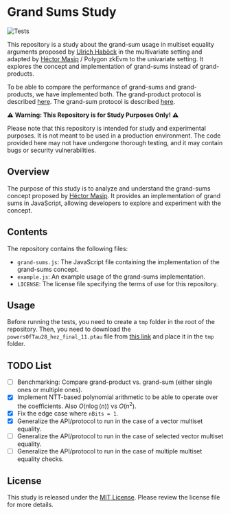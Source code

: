 # Grand Sums Study
![Tests](https://github.com/xavi-pinsach/kzg-grandsums-study/actions/workflows/tests.yml/badge.svg)

This repository is a study about the grand-sum usage in multiset equality arguments proposed by [Ulrich Haböck](https://eprint.iacr.org/2022/1530.pdf) in the multivariate setting and adapted by [Héctor Masip](https://hecmas.github.io/) / Polygon zkEvm to the univariate setting. It explores the concept and implementation of grand-sums instead of grand-products.

To be able to compare the performance of grand-sums and grand-products, we have implemented both. The grand-product protocol is described [here](https://hackmd.io/-5URcycYTlOgJTt3rCMrpw). The grand-sum protocol is described [here](https://hackmd.io/D3-fws5dQkiUQK9kSHABbA?view).

⚠️ **Warning: This Repository is for Study Purposes Only!** ⚠️

Please note that this repository is intended for study and experimental purposes. It is not meant to be used in a production environment. The code provided here may not have undergone thorough testing, and it may contain bugs or security vulnerabilities.

## Overview

The purpose of this study is to analyze and understand the grand-sums concept proposed by [Héctor Masip](https://hecmas.github.io/). It provides an implementation of grand sums in JavaScript, allowing developers to explore and experiment with the concept.

## Contents

The repository contains the following files:

- `grand-sums.js`: The JavaScript file containing the implementation of the grand-sums concept.
- `example.js`: An example usage of the grand-sums implementation.
- `LICENSE`: The license file specifying the terms of use for this repository.

## Usage

Before running the tests, you need to create a `tmp` folder in the root of the repository. Then, you need to download the `powersOfTau28_hez_final_11.ptau` file from [this link](https://github.com/iden3/snarkjs#7-prepare-phase-2) and place it in the `tmp` folder.

## TODO List
- [ ] Benchmarking: Compare grand-product vs. grand-sum (either single ones or multiple ones).
- [x] Implement NTT-based polynomial arithmetic to be able to operate over the coefficients. Also $O(n\log(n))$ vs $O(n^2)$.
- [x] Fix the edge case where `nBits = 1`.
- [x] Generalize the API/protocol to run in the case of a vector multiset equality.
- [ ] Generalize the API/protocol to run in the case of selected vector multiset equality.
- [ ] Generalize the API/protocol to run in the case of multiple multiset equality checks.

## License

This study is released under the [MIT License](LICENSE). Please review the license file for more details.

